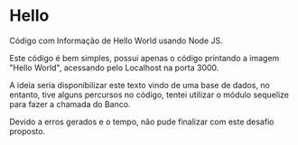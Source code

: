 # Hello
Código com Informação de Hello World usando Node JS.

Este código é bem simples, possui apenas o código printando a imagem "Hello World", acessando pelo Localhost na porta 3000.

A ideia seria disponibilizar este texto vindo de uma base de dados, no entanto, tive alguns percursos no código, tentei utilizar o módulo sequelize para fazer a chamada do Banco.

Devido a erros gerados e o tempo, não pude finalizar com este desafio proposto.
